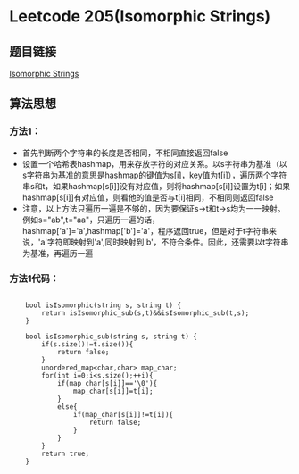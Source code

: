 # Leetcode 205(Isomorphic Strings)

## 题目链接
[Isomorphic Strings](https://leetcode-cn.com/problems/isomorphic-strings/description/)

## 算法思想

### 方法1：

- 首先判断两个字符串的长度是否相同，不相同直接返回false
- 设置一个哈希表hashmap，用来存放字符的对应关系。以s字符串为基准（以s字符串为基准的意思是hashmap的键值为s[i]，key值为t[i]），遍历两个字符串s和t，如果hashmap[s[i]]没有对应值，则将hashmap[s[i]]设置为t[i]；如果hashmap[s[i]]有对应值，则看他的值是否与t[i]相同，不相同则返回false
- 注意，以上方法只遍历一遍是不够的，因为要保证s->t和t->s均为一一映射。例如s="ab",t="aa"，只遍历一遍的话，hashmap['a']='a',hashmap['b']='a'，程序返回true，但是对于t字符串来说，'a'字符即映射到'a',同时映射到'b'，不符合条件。因此，还需要以t字符串为基准，再遍历一遍

### 方法1代码：
```

	bool isIsomorphic(string s, string t) {
        return isIsomorphic_sub(s,t)&&isIsomorphic_sub(t,s);
    }

    bool isIsomorphic_sub(string s, string t) {
        if(s.size()!=t.size()){
            return false;
        }
        unordered_map<char,char> map_char;
        for(int i=0;i<s.size();++i){
            if(map_char[s[i]]=='\0'){
                map_char[s[i]]=t[i];
            }
            else{
                if(map_char[s[i]]!=t[i]){
                    return false;
                }
            }
        }
        return true;
    }


```
